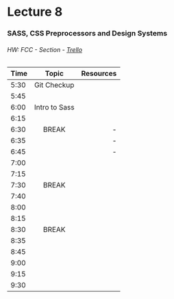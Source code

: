 # Lecture 8
### SASS, CSS Preprocessors and Design Systems
###### HW: FCC - Section - [Trello](https://trello.com/b/kP8TwrOh/mcc-frontend-academy)

| Time     |       Topic                            | Resources   |
| ---------|:-------------:                         | -----:      |
| 5:30     | Git Checkup                            |             |
| 5:45     |                                        |             |
| 6:00     |  Intro to Sass                         |             |
| 6:15     |                                        |             |
| 6:30     | BREAK                                  |    -        |
| 6:35     |                                        |    -        |
| 6:45     |                                        |    -        |
| 7:00     |                                        |             |
| 7:15     |                                        |             |
| 7:30     | BREAK                                  |             |
| 7:40     |                                        |             |
| 8:00     |                                        |             |
| 8:15     |                                        |             |
| 8:30     | BREAK                                  |             |
| 8:35     |                                        |             |
| 8:45     |                                        |             |
| 9:00     |                                        |             |
| 9:15     |                                        |             |
| 9:30     |                                        |             |